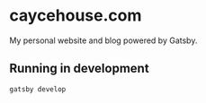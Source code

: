 # caycehouse.com

My personal website and blog powered by Gatsby.

## Running in development

`gatsby develop`

